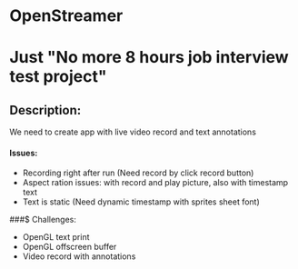 # OpenStreamer

# Just "No more 8 hours job interview test project"

## Description:
  We need to create app with live video record and text annotations

#### Issues:
  - Recording right after run (Need record by click record button)
  - Aspect ration issues: with record and play picture, also with timestamp text
  - Text is static (Need dynamic timestamp with sprites sheet font)
  
###$ Challenges:
  - OpenGL text print
  - OpenGL offscreen buffer
  - Video record with annotations
  
  
  
